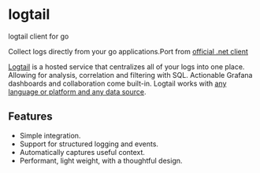 # logtail
logtail client for go

Collect logs directly from your go applications.Port from [official .net client](https://github.com/logtail/logtail-dotnet)

[Logtail](https://betterstack.com/logtail) is a hosted service that centralizes all of your logs into one place. 
Allowing for analysis, correlation and filtering with SQL. Actionable Grafana dashboards and collaboration come 
built-in. Logtail works with [any language or platform and any data source](https://docs.logtail.com/).

## Features
+ Simple integration. 
+ Support for structured logging and events.
+ Automatically captures useful context.
+ Performant, light weight, with a thoughtful design.


